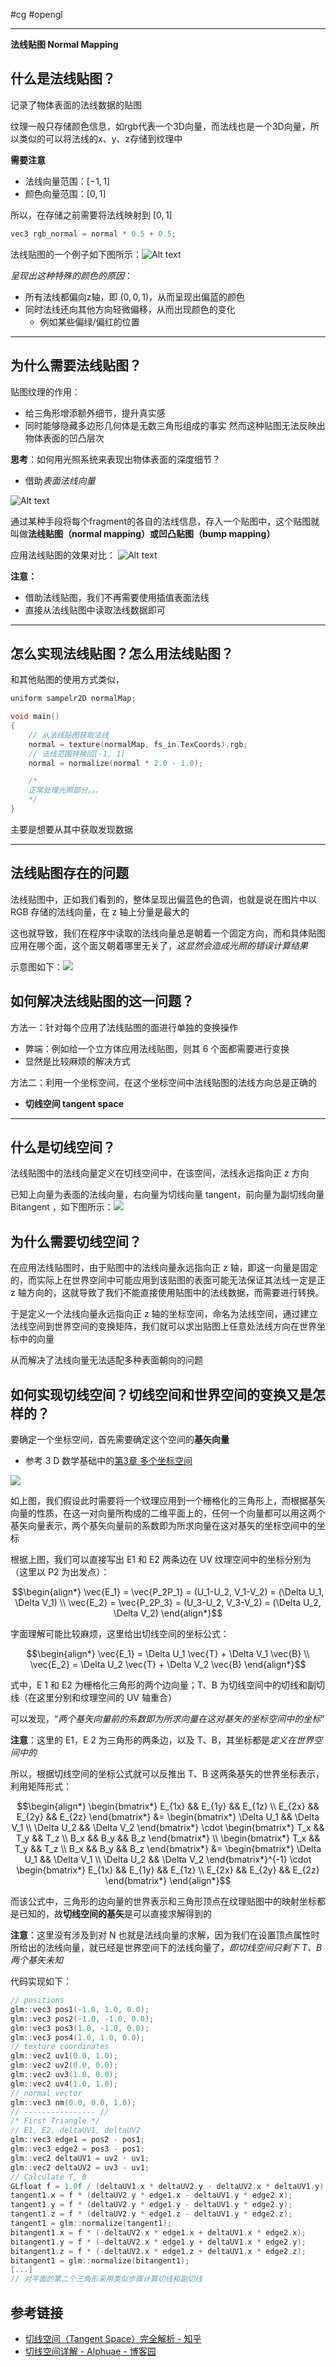 #cg #opengl 

---

**法线贴图 Normal Mapping**

## 什么是法线贴图？

记录了物体表面的法线数据的贴图

纹理一般只存储颜色信息，如rgb代表一个3D向量，而法线也是一个3D向量，所以类似的可以将法线的x、y、z存储到纹理中

**需要注意**
- 法线向量范围：$[-1, 1]$
- 颜色向量范围：$[0, 1]$

所以，在存储之前需要将法线映射到 $[0, 1]$

```c
vec3 rgb_normal = normal * 0.5 + 0.5;
```

法线贴图的一个例子如下图所示：![Alt text](img/5-4-法线贴图示例.png)

*呈现出这种特殊的颜色的原因*：
- 所有法线都偏向z轴，即 $(0, 0, 1)$，从而呈现出偏蓝的颜色
- 同时法线还向其他方向轻微偏移，从而出现颜色的变化
  - 例如某些偏绿/偏红的位置

---
## 为什么需要法线贴图？

贴图纹理的作用：
- 给三角形增添额外细节，提升真实感
- 同时能够隐藏多边形几何体是无数三角形组成的事实
然而这种贴图无法反映出物体表面的凹凸层次

**思考**：如何用光照系统来表现出物体表面的深度细节？
- 借助*表面法线向量*

![Alt text](img/5-4-表面法线.png)

通过某种手段将每个fragment的各自的法线信息，存入一个贴图中，这个贴图就叫做**法线贴图（normal mapping）**或**凹凸贴图（bump mapping）**

应用法线贴图的效果对比：
![Alt text](img/5-4-应用法线贴图效果对比.png)

**注意：**
- 借助法线贴图，我们不再需要使用插值表面法线
- 直接从法线贴图中读取法线数据即可

---
## 怎么实现法线贴图？怎么用法线贴图？

和其他贴图的使用方式类似，

```c
uniform sampelr2D normalMap;

void main()
{
    // 从法线贴图获取法线
    normal = texture(normalMap, fs_in.TexCoords).rgb;
    // 法线范围转换回[-1, 1]
    normal = normalize(normal * 2.0 - 1.0);

    /*
    正常处理光照部分。。。
    */
}
```

主要是想要从其中获取发现数据

---
## 法线贴图存在的问题

法线贴图中，正如我们看到的，整体呈现出偏蓝色的色调，也就是说在图片中以 RGB 存储的法线向量，在 z 轴上分量是最大的

这也就导致，我们在程序中读取的法线向量总是朝着一个固定方向，而和具体贴图应用在哪个面，这个面又朝着哪里无关了，*这显然会造成光照的错误计算结果*

示意图如下：![](img/5-4-法线方向和片段方向逻辑关系不符.png)

## 如何解决法线贴图的这一问题？

方法一：针对每个应用了法线贴图的面进行单独的变换操作
- 弊端：例如给一个立方体应用法线贴图，则其 6 个面都需要进行变换
- 显然是比较麻烦的解决方式

方法二：利用一个坐标空间，在这个坐标空间中法线贴图的法线方向总是正确的
- **切线空间 tangent space**

---
## 什么是切线空间？

法线贴图中的法线向量定义在切线空间中，在该空间，法线永远指向正 z 方向

已知上向量为表面的法线向量，右向量为切线向量 tangent，前向量为副切线向量 Bitangent ，如下图所示：![](img/5-4-切线空间tangentSpace.png)

## 为什么需要切线空间？

在应用法线贴图时，由于贴图中的法线向量永远指向正 z 轴，即这一向量是固定的，而实际上在世界空间中可能应用到该贴图的表面可能无法保证其法线一定是正 z 轴方向的，这就导致了我们不能直接使用贴图中的法线数据，而需要进行转换。

于是定义一个法线向量永远指向正 z 轴的坐标空间，命名为法线空间，通过建立法线空间到世界空间的变换矩阵，我们就可以求出贴图上任意处法线方向在世界坐标中的向量

从而解决了法线向量无法适配多种表面朝向的问题

## 如何实现切线空间？切线空间和世界空间的变换又是怎样的？

要确定一个坐标空间，首先需要确定这个空间的**基矢向量**
- 参考 3 D 数学基础中的[第3章 多个坐标空间](../../../../3D数学基础/第3章%20多个坐标空间.md)

![](img/Pasted%20image%2020240109153325.png)

如上图，我们假设此时需要将一个纹理应用到一个栅格化的三角形上，而根据基矢向量的性质，在这一对向量所构成的二维平面上的，任何一个向量都可以用这两个基矢向量表示，两个基矢向量前的系数即为所求向量在这对基矢的坐标空间中的坐标

根据上图，我们可以直接写出 E1 和 E2 两条边在 UV 纹理空间中的坐标分别为（这里以 P2 为出发点）：

$$\begin{align*}
\vec{E_1} = \vec{P_2P_1} = (U_1-U_2, V_1-V_2) = (\Delta U_1, \Delta V_1) \\
\vec{E_2} = \vec{P_2P_3} = (U_3-U_2, V_3-V_2) = (\Delta U_2, \Delta V_2)
\end{align*}$$

字面理解可能比较麻烦，这里给出切线空间的坐标公式：

$$\begin{align*}
\vec{E_1} = \Delta U_1 \vec{T} + \Delta V_1 \vec{B} \\
\vec{E_2} = \Delta U_2 \vec{T} + \Delta V_2 \vec{B}
\end{align*}$$

式中，E 1 和 E2 为栅格化三角形的两个边向量；T、B 为切线空间中的切线和副切线（在这里分别和纹理空间的 UV 轴重合）

可以发现，“*两个基矢向量前的系数即为所求向量在这对基矢的坐标空间中的坐标*”

**注意**：这里的 E1，E 2 为三角形的两条边，以及 T、B，其坐标都是*定义在世界空间中的*

所以，根据切线空间的坐标公式就可以反推出 T、B 这两条基矢的世界坐标表示，利用矩阵形式：

$$\begin{align*}
	\begin{bmatrix*}
		E_{1x} && E_{1y} && E_{1z} \\
		E_{2x} && E_{2y} && E_{2z}
	\end{bmatrix*} &= 
	\begin{bmatrix*}
		\Delta U_1 && \Delta V_1 \\
		\Delta U_2 && \Delta V_2
	\end{bmatrix*} \cdot
	\begin{bmatrix*}
		T_x && T_y && T_z \\
		B_x && B_y && B_z
	\end{bmatrix*} \\
	\begin{bmatrix*}
		T_x && T_y && T_z \\
		B_x && B_y && B_z
	\end{bmatrix*} &= 
	\begin{bmatrix*}
		\Delta U_1 && \Delta V_1 \\
		\Delta U_2 && \Delta V_2
	\end{bmatrix*}^{-1} \cdot
	\begin{bmatrix*}
		E_{1x} && E_{1y} && E_{1z} \\
		E_{2x} && E_{2y} && E_{2z}
	\end{bmatrix*}
\end{align*}$$

而该公式中，三角形的边向量的世界表示和三角形顶点在纹理贴图中的映射坐标都是已知的，故**切线空间的基矢**是可以直接求解得到的

**注意**：这里没有涉及到对 N 也就是法线向量的求解，因为我们在设置顶点属性时所给出的法线向量，就已经是世界空间下的法线向量了，*即切线空间只剩下 T、B 两个基矢未知*

代码实现如下：
```cpp
// positions
glm::vec3 pos1(-1.0, 1.0, 0.0);
glm::vec3 pos2(-1.0, -1.0, 0.0);
glm::vec3 pos3(1.0, -1.0, 0.0);
glm::vec3 pos4(1.0, 1.0, 0.0);
// texture coordinates
glm::vec2 uv1(0.0, 1.0);
glm::vec2 uv2(0.0, 0.0);
glm::vec2 uv3(1.0, 0.0);
glm::vec2 uv4(1.0, 1.0);
// normal vector
glm::vec3 nm(0.0, 0.0, 1.0);
// ---------------- //
/* First Triangle */
// E1, E2, deltaUV1, deltaUV2
glm::vec3 edge1 = pos2 - pos1;
glm::vec3 edge2 = pos3 - pos1;
glm::vec2 deltaUV1 = uv2 - uv1;
glm::vec2 deltaUV2 = uv3 - uv1;
// Calculate T, B
GLfloat f = 1.0f / (deltaUV1.x * deltaUV2.y - deltaUV2.x * deltaUV1.y);
tangent1.x = f * (deltaUV2.y * edge1.x - deltaUV1.y * edge2.x);
tangent1.y = f * (deltaUV2.y * edge1.y - deltaUV1.y * edge2.y);
tangent1.z = f * (deltaUV2.y * edge1.z - deltaUV1.y * edge2.z);
tangent1 = glm::normalize(tangent1);
bitangent1.x = f * (-deltaUV2.x * edge1.x + deltaUV1.x * edge2.x);
bitangent1.y = f * (-deltaUV2.x * edge1.y + deltaUV1.x * edge2.y);
bitangent1.z = f * (-deltaUV2.x * edge1.z + deltaUV1.x * edge2.z);
bitangent1 = glm::normalize(bitangent1);
[...]
// 对平面的第二个三角形采用类似步骤计算切线和副切线
```

## 参考链接

- [切线空间（Tangent Space）完全解析 - 知乎](https://zhuanlan.zhihu.com/p/139593847)
- [切线空间详解 - Alphuae - 博客园](https://www.cnblogs.com/Alphuae/p/16575103.html)
